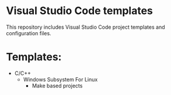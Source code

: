 # Visual Studio Code templates

This repository includes Visual Studio Code project templates and configuration files.

# Templates:

* C/C++
    * Windows Subsystem For Linux
        * Make based projects
